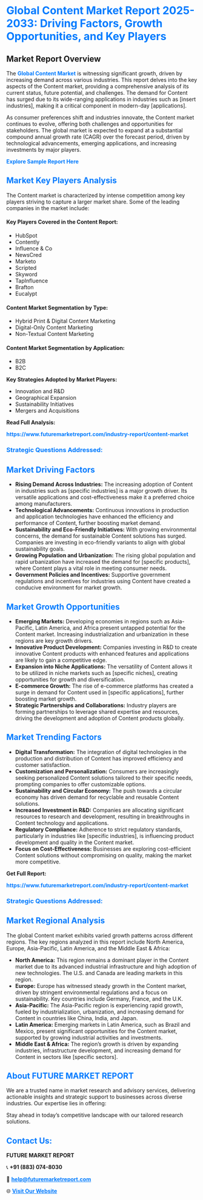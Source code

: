 <h1 style="color: #007BFF;">Global Content Market Report 2025-2033: Driving Factors, Growth Opportunities, and Key Players</h1>

<section id="overview">
<h2>Market Report Overview</h2>
<p>The <a href="https://www.futuremarketreport.com/industry-report/content-market" style="color: #007BFF; text-decoration: none;"><strong>Global Content Market</strong></a> is witnessing significant growth, driven by increasing demand across various industries. This report delves into the key aspects of the Content market, providing a comprehensive analysis of its current status, future potential, and challenges. The demand for Content has surged due to its wide-ranging applications in industries such as [insert industries], making it a critical component in modern-day [applications].</p>
<p>As consumer preferences shift and industries innovate, the Content market continues to evolve, offering both challenges and opportunities for stakeholders. The global market is expected to expand at a substantial compound annual growth rate (CAGR) over the forecast period, driven by technological advancements, emerging applications, and increasing investments by major players.</p>
</section>

<section id="overview">
<p><a href="https://www.futuremarketreport.com/request-sample/reportId=46737" style="color: #007BFF; text-decoration: none;"><strong>Explore Sample Report Here</strong></a></p>
</section>

<section id="key-players">
<h2 style="color: #007BFF;">Market Key Players Analysis</h2>
<p>The Content market is characterized by intense competition among key players striving to capture a larger market share. Some of the leading companies in the market include:</p>
<h4>Key Players Covered in the Content Report:</h4>
<ul><li>HubSpot</li><li>Contently</li><li>Influence &amp; Co</li><li>NewsCred</li><li>Marketo</li><li>Scripted</li><li>Skyword</li><li>TapInfluence</li><li>Brafton</li><li>Eucalypt</li></ul>
<h4>Content Market Segmentation by Type:</h4>
<ul><li>Hybrid Print &amp; Digital Content Marketing</li><li>Digital-Only Content Marketing</li><li>Non-Textual Content Marketing</li></ul>

<h4>Content Market Segmentation by Application:</h4>
<ul><li>B2B</li><li>B2C</li></ul>
<p><strong>Key Strategies Adopted by Market Players:</strong></p>
<ul>
<li>Innovation and R&D</li>
<li>Geographical Expansion</li>
<li>Sustainability Initiatives</li>
<li>Mergers and Acquisitions</li>
</ul>
</section>

<section>
<p><strong>Read Full Analysis: </strong></p><a href="https://www.futuremarketreport.com/industry-report/content-market" style="color: #007BFF; text-decoration: none;"><strong>https://www.futuremarketreport.com/industry-report/content-market</strong></a>
<h3 style="color: #007BFF;">Strategic Questions Addressed:</h3>
</section>

<section id="driving-factors">
<h2 style="color: #007BFF;">Market Driving Factors</h2>
<ul>
<li><strong>Rising Demand Across Industries:</strong> The increasing adoption of Content in industries such as [specific industries] is a major growth driver. Its versatile applications and cost-effectiveness make it a preferred choice among manufacturers.</li>
<li><strong>Technological Advancements:</strong> Continuous innovations in production and application technologies have enhanced the efficiency and performance of Content, further boosting market demand.</li>
<li><strong>Sustainability and Eco-Friendly Initiatives:</strong> With growing environmental concerns, the demand for sustainable Content solutions has surged. Companies are investing in eco-friendly variants to align with global sustainability goals.</li>
<li><strong>Growing Population and Urbanization:</strong> The rising global population and rapid urbanization have increased the demand for [specific products], where Content plays a vital role in meeting consumer needs.</li>
<li><strong>Government Policies and Incentives:</strong> Supportive government regulations and incentives for industries using Content have created a conducive environment for market growth.</li>
</ul>
</section>

<section id="growth-opportunities">
<h2 style="color: #007BFF;">Market Growth Opportunities</h2>
<ul>
<li><strong>Emerging Markets:</strong> Developing economies in regions such as Asia-Pacific, Latin America, and Africa present untapped potential for the Content market. Increasing industrialization and urbanization in these regions are key growth drivers.</li>
<li><strong>Innovative Product Development:</strong> Companies investing in R&D to create innovative Content products with enhanced features and applications are likely to gain a competitive edge.</li>
<li><strong>Expansion into Niche Applications:</strong> The versatility of Content allows it to be utilized in niche markets such as [specific niches], creating opportunities for growth and diversification.</li>
<li><strong>E-commerce Growth:</strong> The rise of e-commerce platforms has created a surge in demand for Content used in [specific applications], further boosting market growth.</li>
<li><strong>Strategic Partnerships and Collaborations:</strong> Industry players are forming partnerships to leverage shared expertise and resources, driving the development and adoption of Content products globally.</li>
</ul>
</section>

<section id="trending-factors">
<h2 style="color: #007BFF;">Market Trending Factors</h2>
<ul>
<li><strong>Digital Transformation:</strong> The integration of digital technologies in the production and distribution of Content has improved efficiency and customer satisfaction.</li>
<li><strong>Customization and Personalization:</strong> Consumers are increasingly seeking personalized Content solutions tailored to their specific needs, prompting companies to offer customizable options.</li>
<li><strong>Sustainability and Circular Economy:</strong> The push towards a circular economy has driven demand for recyclable and reusable Content solutions.</li>
<li><strong>Increased Investment in R&D:</strong> Companies are allocating significant resources to research and development, resulting in breakthroughs in Content technology and applications.</li>
<li><strong>Regulatory Compliance:</strong> Adherence to strict regulatory standards, particularly in industries like [specific industries], is influencing product development and quality in the Content market.</li>
<li><strong>Focus on Cost-Effectiveness:</strong> Businesses are exploring cost-efficient Content solutions without compromising on quality, making the market more competitive.</li>
</ul>
</section>

<section>
<p><strong>Get Full Report: </strong></p><a href="https://www.futuremarketreport.com/industry-report/content-market" style="color: #007BFF; text-decoration: none;"><strong>https://www.futuremarketreport.com/industry-report/content-market</strong></a>
<h3 style="color: #007BFF;">Strategic Questions Addressed:</h3>
</section>


<section id="regional-analysis">
<h2 style="color: #007BFF;">Market Regional Analysis</h2>
<p>The global Content market exhibits varied growth patterns across different regions. The key regions analyzed in this report include North America, Europe, Asia-Pacific, Latin America, and the Middle East & Africa:</p>
<ul>
<li><strong>North America:</strong> This region remains a dominant player in the Content market due to its advanced industrial infrastructure and high adoption of new technologies. The U.S. and Canada are leading markets in this region.</li>
<li><strong>Europe:</strong> Europe has witnessed steady growth in the Content market, driven by stringent environmental regulations and a focus on sustainability. Key countries include Germany, France, and the U.K.</li>
<li><strong>Asia-Pacific:</strong> The Asia-Pacific region is experiencing rapid growth, fueled by industrialization, urbanization, and increasing demand for Content in countries like China, India, and Japan.</li>
<li><strong>Latin America:</strong> Emerging markets in Latin America, such as Brazil and Mexico, present significant opportunities for the Content market, supported by growing industrial activities and investments.</li>
<li><strong>Middle East & Africa:</strong> The region’s growth is driven by expanding industries, infrastructure development, and increasing demand for Content in sectors like [specific sectors].</li>
</ul>
</section>

<footer>
<h2 style="color: #007BFF;">About FUTURE MARKET REPORT</h2>
<p>We are a trusted name in market research and advisory services, delivering actionable insights and strategic support to businesses across diverse industries. Our expertise lies in offering:</p>

<p>Stay ahead in today’s competitive landscape with our tailored research solutions.</p>

<h2 style="color: #007BFF;">Contact Us:</h2>
<p><strong>FUTURE MARKET REPORT</strong></p>
<p>📞 <strong>+91 (883) 074-8030</strong></p>
<p>📧 <strong><a href="mailto:help@futuremarketreport.com" style="color: #007BFF;">help@futuremarketreport.com</a></strong></p>
<p>🌐 <strong><a href="https://www.futuremarketreport.com/" style="color: #007BFF;">Visit Our Website</a></strong></p>
</footer>